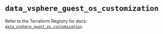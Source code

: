 # `data_vsphere_guest_os_customization`

Refer to the Terraform Registry for docs: [`data_vsphere_guest_os_customization`](https://registry.terraform.io/providers/vmware/vsphere/2.15.0/docs/data-sources/guest_os_customization).
